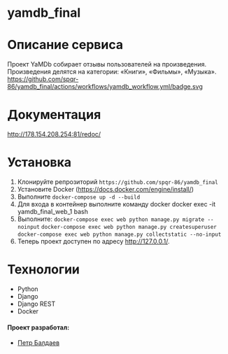 # yamdb_final 
# Описание сервиса
Проект YaMDb собирает отзывы пользователей на произведения. Произведения делятся на категории: «Книги», «Фильмы», «Музыка».
https://github.com/spqr-86/yamdb_final/actions/workflows/yamdb_workflow.yml/badge.svg 

# Документация
http://178.154.208.254:81/redoc/

# Установка
1. Клонируйте репрозиторий ```https://github.com/spqr-86/yamdb_final```
2. Установите Docker (https://docs.docker.com/engine/install/)
3. Выполните ```docker-compose up -d --build```
5. Для входа в контейнер выполните команду docker docker exec -it yamdb_final_web_1 bash
6. Выполните:
  ```docker-compose exec web python manage.py migrate --noinput```
  ```docker-compose exec web python manage.py createsuperuser```
  ```docker-compose exec web python manage.py collectstatic --no-input ```
5. Теперь проект доступен по адресу http://127.0.0.1/.

# Технологии
* Python
* Django
* Django REST
* Docker

#### Проект разработал:
* [Петр Балдаев](https://github.com/spqr-86)
